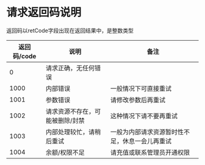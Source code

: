 # 请求返回码说明

返回码以retCode字段出现在返回结果中，是整数类型

|返回码/code|说明|备注|
|----|----|----|
| 0 | 请求正确，无任何错误 |  |
| 1000 | 内部错误 | 一般情况下可直接重试 |
| 1001 | 参数错误 | 请修改参数后再重试 |
| 1002 | 请求资源不存在，可能被删除/封禁 | 这种情况下请不要再重试 |
| 1003 | 内部处理较忙，请稍后重试 | 一般为内部请求资源暂时性不足，休息一会儿再重试 |
| 1004 | 余额/权限不足 | 请充值或联系管理员开通权限 |
